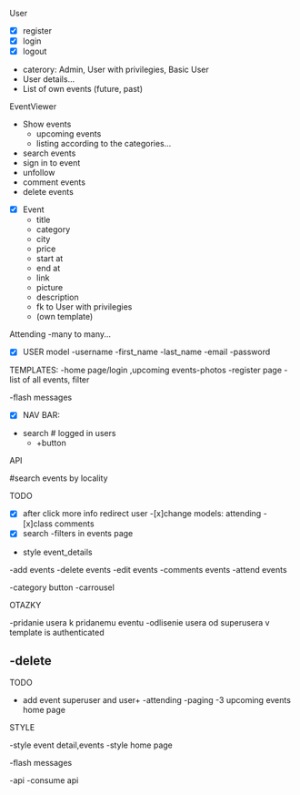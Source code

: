 
User
 -  [x] register 
 -  [x] login
 -  [x] logout
 - caterory: Admin, User with privilegies, Basic User
 - User details...
 - List of own events (future, past)

EventViewer
 - Show events
   - upcoming events
   - listing according to the categories...
 - search events
 - sign in to event
 - unfollow
 - comment events
 - delete events

 -[x]  Event 
     - title
     - category
     - city
     - price
     - start at
     - end at
     - link
     - picture
     - description
     - fk to User with privilegies
     - (own template)
     
   Attending
   -many to many...

 -[x] USER model
-username
-first_name
-last_name
-email
-password



TEMPLATES:
-home page/login ,upcoming events-photos
-register page
-list of all events, filter


-flash messages

-[x] NAV BAR:
- search # logged in users
  - +button


API

#search events by locality

TODO
-[x] after click more info redirect user
-[x]change models: attending
-[x]class comments
 -[x] search
-filters in events page
- style event_details

-add events
-delete events
-edit events
-comments events
-attend events

-category button
-carrousel


OTAZKY


-pridanie usera k pridanemu eventu
-odlisenie usera od superusera v template is authenticated

-delete
---------------------------------------------------------------
TODO

- add event superuser and user+
-attending
-paging
-3 upcoming events home page


STYLE

-style event detail,events
-style home page

-flash messages


-api
-consume api

